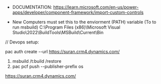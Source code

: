 - DOCUMENTATION:
  https://learn.microsoft.com/en-us/power-apps/developer/component-framework/import-custom-controls

- New Computers must set this to the enviorment (PATH) variable (To to run msbuild)
  C:\Program Files (x86)\Microsoft Visual Studio\2022\BuildTools\MSBuild\Current\Bin

// Devops setup:

pac auth create --url https://suran.crm4.dynamics.com/

1. msbuild /t:build /restore
2. pac pcf push --publisher-prefix os

https://suran.crm4.dynamics.com/

